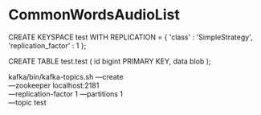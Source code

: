 # CommonWordsAudioList
CREATE KEYSPACE test
WITH REPLICATION = { 
'class' : 'SimpleStrategy', 
'replication_factor' : 1 
};


CREATE TABLE test.test (
id bigint PRIMARY KEY,
data blob
);


kafka/bin/kafka-topics.sh —create \
—zookeeper localhost:2181 \
—replication-factor 1 —partitions 1 \
—topic test
